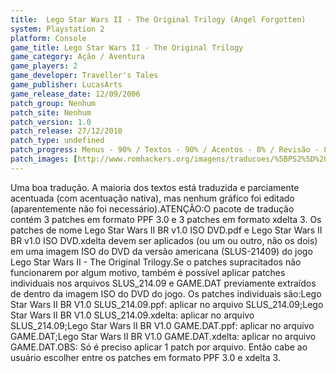 ```yaml
---
title:  Lego Star Wars II - The Original Trilogy (Angel Forgotten)
system: Playstation 2
platform: Console
game_title: Lego Star Wars II - The Original Trilogy
game_category: Ação / Aventura
game_players: 2
game_developer: Traveller's Tales
game_publisher: LucasArts
game_release_date: 12/09/2006
patch_group: Nenhum
patch_site: Nenhum
patch_version: 1.0
patch_release: 27/12/2010
patch_type: undefined
patch_progress: Menus - 90% / Textos - 90% / Acentos - 0% / Revisão - 80% / Total - 65%
patch_images: [http://www.romhackers.org/imagens/traducoes/%5BPS2%5D%20Lego%20Star%20Wars%20II%20-%20Angel%20Forgotten%20-%201.jpg,http://www.romhackers.org/imagens/traducoes/%5BPS2%5D%20Lego%20Star%20Wars%20II%20-%20Angel%20Forgotten%20-%202.jpg,http://www.romhackers.org/imagens/traducoes/%5BPS2%5D%20Lego%20Star%20Wars%20II%20-%20Angel%20Forgotten%20-%203.jpg]
---
```

Uma boa tradução. A maioria dos textos está traduzida e parciamente acentuada (com acentuação nativa), mas nenhum gráfico foi editado (aparentemente não foi necessário).ATENÇÃO:O pacote de tradução contém 3 patches em formato PPF 3.0 e 3 patches em formato xdelta 3. Os patches de nome Lego Star Wars II BR v1.0 ISO DVD.pdf e Lego Star Wars II BR v1.0 ISO DVD.xdelta devem ser aplicados (ou um ou outro, não os dois) em uma imagem ISO do DVD da versão americana (SLUS-21409) do jogo Lego Star Wars II - The Original Trilogy.Se o patches supracitados não funcionarem por algum motivo, também é possível aplicar patches individuais nos arquivos SLUS_214.09 e GAME.DAT previamente extraídos de dentro da imagem ISO do DVD do jogo. Os patches individuais são:Lego Star Wars II BR V1.0 SLUS_214.09.ppf: aplicar no arquivo SLUS_214.09;Lego Star Wars II BR V1.0 SLUS_214.09.xdelta: aplicar no arquivo SLUS_214.09;Lego Star Wars II BR V1.0 GAME.DAT.ppf: aplicar no arquivo GAME.DAT;Lego Star Wars II BR V1.0 GAME.DAT.xdelta: aplicar no arquivo GAME.DAT.OBS: Só é preciso aplicar 1 patch por arquivo. Então cabe ao usuário escolher entre os patches em formato PPF 3.0 e xdelta 3.
